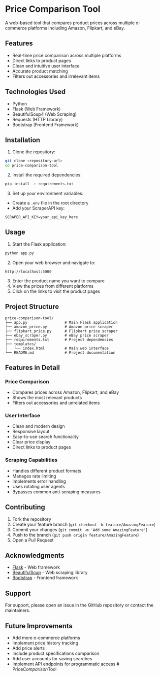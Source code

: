 # Price Comparison Tool

A web-based tool that compares product prices across multiple e-commerce platforms including Amazon, Flipkart, and eBay.

## Features

- Real-time price comparison across multiple platforms
- Direct links to product pages
- Clean and intuitive user interface
- Accurate product matching
- Filters out accessories and irrelevant items

## Technologies Used

- Python
- Flask (Web Framework)
- BeautifulSoup4 (Web Scraping)
- Requests (HTTP Library)
- Bootstrap (Frontend Framework)

## Installation

1. Clone the repository:
```bash
git clone <repository-url>
cd price-comparison-tool
```

2. Install the required dependencies:
```bash
pip install -r requirements.txt
```

3. Set up your environment variables:
- Create a `.env` file in the root directory
- Add your ScraperAPI key:
```
SCRAPER_API_KEY=your_api_key_here
```

## Usage

1. Start the Flask application:
```bash
python app.py
```

2. Open your web browser and navigate to:
```
http://localhost:5000
```

3. Enter the product name you want to compare
4. View the prices from different platforms
5. Click on the links to visit the product pages

## Project Structure

```
price-comparison-tool/
├── app.py                 # Main Flask application
├── amazon_price.py        # Amazon price scraper
├── flipkart_price.py      # Flipkart price scraper
├── ebay_scraper.py        # eBay price scraper
├── requirements.txt       # Project dependencies
├── templates/
│   └── index.html         # Main web interface
└── README.md              # Project documentation
```

## Features in Detail

### Price Comparison
- Compares prices across Amazon, Flipkart, and eBay
- Shows the most relevant products
- Filters out accessories and unrelated items

### User Interface
- Clean and modern design
- Responsive layout
- Easy-to-use search functionality
- Clear price display
- Direct links to product pages

### Scraping Capabilities
- Handles different product formats
- Manages rate limiting
- Implements error handling
- Uses rotating user agents
- Bypasses common anti-scraping measures

## Contributing

1. Fork the repository
2. Create your feature branch (`git checkout -b feature/AmazingFeature`)
3. Commit your changes (`git commit -m 'Add some AmazingFeature'`)
4. Push to the branch (`git push origin feature/AmazingFeature`)
5. Open a Pull Request



## Acknowledgments

- [Flask](https://flask.palletsprojects.com/) - Web framework
- [BeautifulSoup](https://www.crummy.com/software/BeautifulSoup/) - Web scraping library
- [Bootstrap](https://getbootstrap.com/) - Frontend framework

## Support

For support, please open an issue in the GitHub repository or contact the maintainers.

## Future Improvements

- Add more e-commerce platforms
- Implement price history tracking
- Add price alerts
- Include product specifications comparison
- Add user accounts for saving searches
- Implement API endpoints for programmatic access #   P r i c e _ C o m p a r i s o n _ T o o l 
 
 
